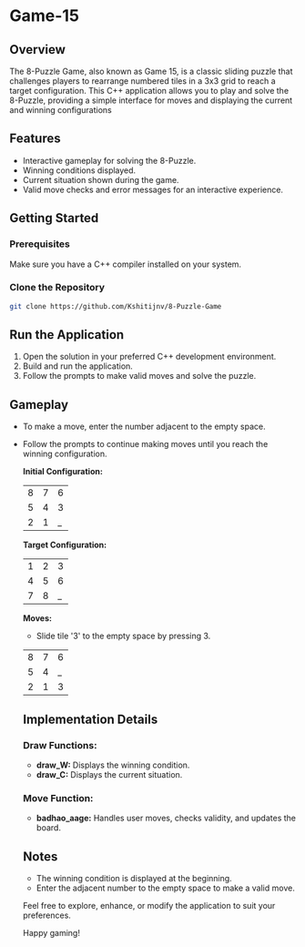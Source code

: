 # Game-15

## Overview

The 8-Puzzle Game, also known as Game 15, is a classic sliding puzzle that challenges players to rearrange numbered tiles in a 3x3 grid to reach a target configuration. This C++ application allows you to play and solve the 8-Puzzle, providing a simple interface for moves and displaying the current and winning configurations

## Features

- Interactive gameplay for solving the 8-Puzzle.
- Winning conditions displayed.
- Current situation shown during the game.
- Valid move checks and error messages for an interactive experience.

## Getting Started

### Prerequisites

Make sure you have a C++ compiler installed on your system.



### Clone the Repository

```bash
git clone https://github.com/Kshitijnv/8-Puzzle-Game
```

## Run the Application

1. Open the solution in your preferred C++ development environment.
2. Build and run the application.
3. Follow the prompts to make valid moves and solve the puzzle.

## Gameplay

- To make a move, enter the number adjacent to the empty space.
- Follow the prompts to continue making moves until you reach the winning configuration.

  **Initial Configuration:**
   <table>
  <tr>
    <td>8</td>
    <td>7</td>
    <td>6</td>
  </tr>
  <tr>
    <td>5</td>
    <td>4</td>
    <td>3</td>
  </tr>
  <tr>
    <td>2</td>
    <td>1</td>
    <td>_</td>
  </tr>
</table>
  
  **Target Configuration:**
  <table>
  <tr>
    <td>1</td>
    <td>2</td>
    <td>3</td>
  </tr>
  <tr>
    <td>4</td>
    <td>5</td>
    <td>6</td>
  </tr>
  <tr>
    <td>7</td>
    <td>8</td>
    <td>_</td>
  </tr>
</table>


  **Moves:**
  - Slide tile '3' to the empty space by pressing 3.
  
<table>
  <tr>
    <td>8</td>
    <td>7</td>
    <td>6</td>
  </tr>
  <tr>
    <td>5</td>
    <td>4</td>
    <td>_</td>
  </tr>
  <tr>
    <td>2</td>
    <td>1</td>
    <td>3</td>
  </tr>
</table>



## Implementation Details

### Draw Functions:

- **draw_W:** Displays the winning condition.
- **draw_C:** Displays the current situation.

### Move Function:

- **badhao_aage:** Handles user moves, checks validity, and updates the board.

## Notes

- The winning condition is displayed at the beginning.
- Enter the adjacent number to the empty space to make a valid move.

Feel free to explore, enhance, or modify the application to suit your preferences.

Happy gaming!

